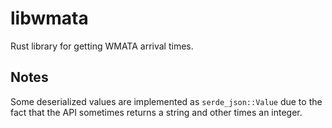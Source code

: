 # libwmata

Rust library for getting WMATA arrival times.

## Notes

Some deserialized values are implemented as `serde_json::Value` due to the fact that the API sometimes returns a string and other times an integer.
